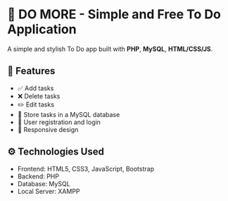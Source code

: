 # 📝 DO MORE - Simple and Free To Do Application

A simple and stylish To Do app built with **PHP**, **MySQL**, **HTML/CSS/JS**.

## 📌 Features

- ✅ Add tasks
- ❌ Delete tasks
- ✏️ Edit tasks
- 💾 Store tasks in a MySQL database
- 👤 User registration and login
- 🎨 Responsive design

## ⚙️ Technologies Used

- Frontend: HTML5, CSS3, JavaScript, Bootstrap
- Backend: PHP
- Database: MySQL
- Local Server: XAMPP
